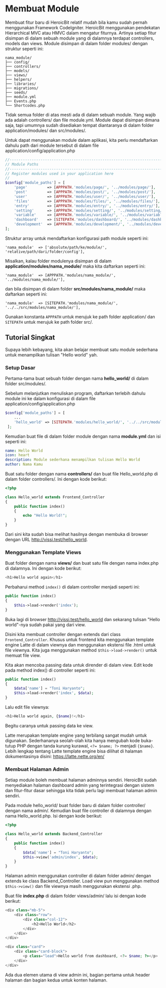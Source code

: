 # Membuat Module

Membuat fitur baru di HeroicBit relatif mudah bila kamu sudah pernah menggunakan Framework CodeIgniter. HeroicBit menggunakan pendekatan Hierarchical MVC atau HMVC dalam mengatur fiturnya. Artinya setiap fitur disimpan di dalam sebuah module yang di dalamnya terdapat controllers, models dan views. Module disimpan di dalam folder modules/ dengan struktur seperti ini:

```folder
nama_module/
├── config/
├── controllers/
├── models/
├── views/
├── helpers/
├── libraries/
├── migrations/
├── seeds/
├── module.yml
├── Events.php
└── Shortcodes.php
```

Tidak semua folder di atas mesti ada di dalam sebuah module. Yang wajib ada adalah controllers/ dan file module.yml. Module dapat disimpan dimana saja, tapi umumnya sudah disediakan tempat diantaranya di dalam folder application/modules/ dan src/modules/.

Untuk dapat menggunakan module dalam aplikasi, kita perlu mendaftarkan dahulu path dari module tersebut di dalam file application/config/application.php

```php
//------------------------------------------------------------------------------
// Module Paths
//------------------------------------------------------------------------------
// Register modules used in your application here
//
$config['module_paths'] = [
    'page'         => [APPPATH.'modules/page/', '../modules/page/'],
    'post'         => [APPPATH.'modules/post/', '../modules/post/'],
    'user'         => [APPPATH.'modules/user/', '../modules/user/'],
    'files'        => [APPPATH.'modules/files/', '../modules/files/'],
    'entry'        => [APPPATH.'modules/entry/', '../modules/entry/'],
    'setting'      => [APPPATH.'modules/setting/', '../modules/setting/'],
    'variable'     => [APPPATH.'modules/variable/', '../modules/variable/'],
    'dashboard'    => [SITEPATH.'modules/dashboard/', '../modules/dashboard/'],
    'development'  => [APPPATH.'modules/development/', '../modules/development/'],
];

```

Struktur array untuk mendaftarkan konfigurasi path module seperti ini:

`'nama_module'  => ['absolute/path/ke/module/', 'relative/path/dari/folder/config'],`

Misalkan, kalau folder modulenya disimpan di dalam **application/modules/nama_module/** maka kita daftarkan seperti ini:

`'nama_module'  => [APPPATH.'modules/nama_module/', '../modules/nama_module/'],`

dan bila disimpan di dalam folder **src/modules/nama_module/** maka daftarkan seperti ini:

`'nama_module'  => [SITEPATH.'modules/nama_module/', '../../src/modules/nama_module/'],`

Gunakan konstanta `APPPATH` untuk merujuk ke path folder application/ dan `SITEPATH` untuk merujuk ke path folder src/.



## Tutorial Singkat

Supaya lebih kebayang, kita akan belajar membuat satu module sederhana untuk menampilkan tulisan "Hello world" yah.

### Setup Dasar

Pertama-tama buat sebuah folder dengan nama **hello_world/** di dalam folder src/modules/.

Sebelum melanjutkan menuliskan program, daftarkan terlebih dahulu module ini ke dalam konfigurasi di dalam file application/config/application.php

```php
$config['module_paths'] = [
    ...
    'hello_world' => [SITEPATH.'modules/hello_world/', '../../src/modules/hello_world/'],
 ];
```

Kemudian buat file di dalam folder module dengan nama **module.yml** dan isi seperti ini:

```yaml
name: Hello World
icon: heart
description: Module sederhana menampilkan tulisan Hello World
author: Nama Kamu
```

Buat satu folder dengan nama **controllers/** dan buat file Hello_world.php di dalam folder controllers/. Ini dengan kode berikut:

```php
<?php

class Hello_world extends Frontend_Controller 
{
	public function index()
	{
		echo "Hello World!";
	}
}
```

Dari sini kita sudah bisa melihat hasilnya dengan membuka di browser dengan URL http://vissi.test/hello_world.

### Menggunakan Template Views

Buat folder dengan nama **views/** dan buat satu file dengan nama index.php di dalamnya. Ini dengan kode berikut:

```php
<h1>Hello world again</h1>
```

Perbaharui method `index()` di dalam controller menjadi seperti ini:

```php
public function index()
{
	$this->load->render('index');
}
```

Buka lagi di browser http://vissi.test/hello_world dan sekarang tulisan "Hello world"-nya sudah pakai yang dari view.

Disini kita membuat controller dengan extends dari class `Frontend_Controller`. Khusus untuk frontend kita menggunakan template engine Latte di dalam viewnya dan menggunakan ekstensi file .html untuk file viewnya. Kita juga menggunakan method `$this->load->render()` untuk memuat file view.

Kita akan mencoba passing data untuk dirender di dalam view. Edit kode pada method index() di controller seperti ini:

```php
public function index()
{
    $data['name'] = "Toni Haryanto";
	$this->load->render('index', $data);
}
```

Lalu edit file viewnya:

```php
<h1>Hello world again, {$name}!</h1>
```

Begitu caranya untuk passing data ke view.

Latte merupakan template engine yang terbilang sangat mudah untuk digunakan. Sederhananya seolah-olah kita hanya mengubah kode buka-tutup PHP dengan tanda kurung kurawal, `<?= $name; ?>` menjadi `{$name}`. Lebih lengkap tentang Latte template engine bisa dilihat di halaman dokumentasinya disini: https://latte.nette.org/en/

### Membuat Halaman Admin

Setiap module boleh membuat halaman adminnya sendiri. HeroicBit sudah menyediakan halaman dashboard admin yang terintegrasi dengan sistem dan fitur-fitur dasar sehingga kita tidak perlu lagi membuat halaman admin sendiri.

Pada module hello_world/ buat folder baru di dalam folder controller/ dengan nama admin/. Kemudian buat file controller di dalamnya dengan nama Hello_world.php. Isi dengan kode berikut:

```php
<?php

class Hello_world extends Backend_Controller 
{
	public function index()
	{
        $data['name'] = "Toni Haryanto";
		$this->view('admin/index', $data);
	}
}
```

Halaman admin menggunakan controller di dalam folder admin/ dengan extends ke class Backend_Controller. Load view pun menggunakan method `$this->view()` dan file viewnya masih menggunakan ekstensi .php.

Buat file **index.php** di dalam folder views/admin/ lalu isi dengan kode berikut:

```php
<div class="mb-5">
    <div class="row">
        <div class="col-12">
            <h2>Hello World</h2>
        </div>
	</div>
</div>

<div class="card">
	<div class="card-block">
		<p class="lead">Hello world from dashboard, <?= $name; ?></p>
	</div>
</div>
```

Ada dua elemen utama di view admin ini, bagian pertama untuk header halaman dan bagian kedua untuk konten halaman.